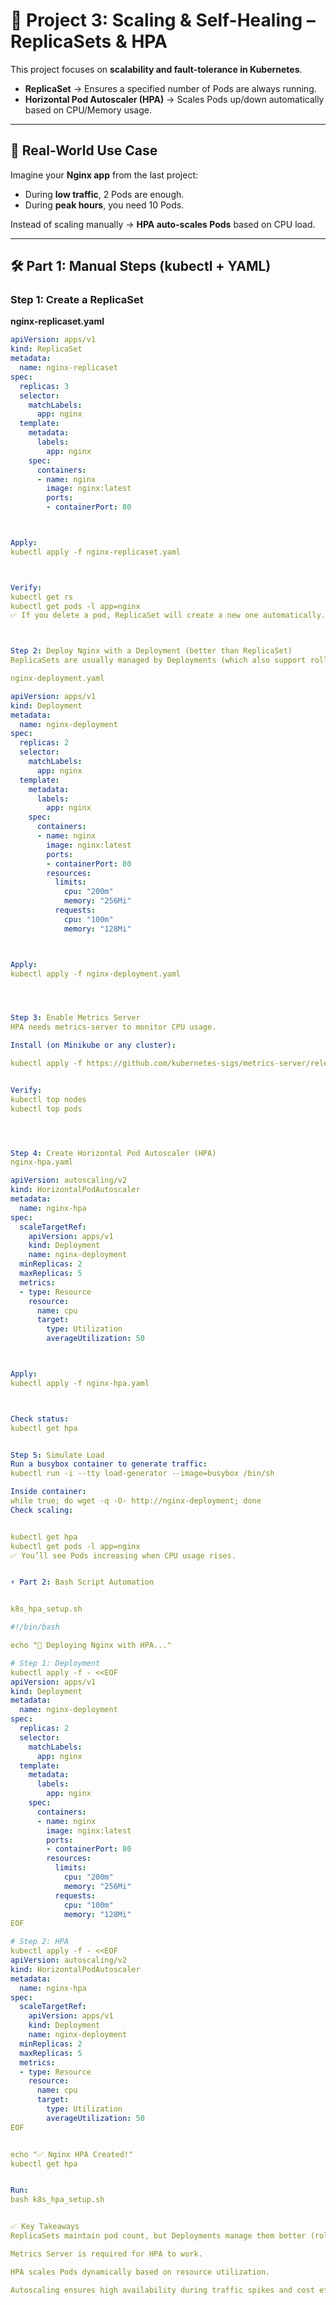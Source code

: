 # 📘 Project 3: Scaling & Self-Healing – ReplicaSets & HPA

This project focuses on **scalability and fault-tolerance in Kubernetes**.

- **ReplicaSet** → Ensures a specified number of Pods are always running.  
- **Horizontal Pod Autoscaler (HPA)** → Scales Pods up/down automatically based on CPU/Memory usage.  

---

## 🔹 Real-World Use Case  

Imagine your **Nginx app** from the last project:  

- During **low traffic**, 2 Pods are enough.  
- During **peak hours**, you need 10 Pods.  

Instead of scaling manually → **HPA auto-scales Pods** based on CPU load.  

---

## 🛠️ Part 1: Manual Steps (kubectl + YAML)  

### Step 1: Create a ReplicaSet  

**nginx-replicaset.yaml**  

```yaml
apiVersion: apps/v1
kind: ReplicaSet
metadata:
  name: nginx-replicaset
spec:
  replicas: 3
  selector:
    matchLabels:
      app: nginx
  template:
    metadata:
      labels:
        app: nginx
    spec:
      containers:
      - name: nginx
        image: nginx:latest
        ports:
        - containerPort: 80



Apply:
kubectl apply -f nginx-replicaset.yaml



Verify:
kubectl get rs
kubectl get pods -l app=nginx
✅ If you delete a pod, ReplicaSet will create a new one automatically.



Step 2: Deploy Nginx with a Deployment (better than ReplicaSet)
ReplicaSets are usually managed by Deployments (which also support rolling updates).

nginx-deployment.yaml

apiVersion: apps/v1
kind: Deployment
metadata:
  name: nginx-deployment
spec:
  replicas: 2
  selector:
    matchLabels:
      app: nginx
  template:
    metadata:
      labels:
        app: nginx
    spec:
      containers:
      - name: nginx
        image: nginx:latest
        ports:
        - containerPort: 80
        resources:
          limits:
            cpu: "200m"
            memory: "256Mi"
          requests:
            cpu: "100m"
            memory: "128Mi"



Apply:
kubectl apply -f nginx-deployment.yaml




Step 3: Enable Metrics Server
HPA needs metrics-server to monitor CPU usage.

Install (on Minikube or any cluster):

kubectl apply -f https://github.com/kubernetes-sigs/metrics-server/releases/latest/download/components.yaml


Verify:
kubectl top nodes
kubectl top pods




Step 4: Create Horizontal Pod Autoscaler (HPA)
nginx-hpa.yaml

apiVersion: autoscaling/v2
kind: HorizontalPodAutoscaler
metadata:
  name: nginx-hpa
spec:
  scaleTargetRef:
    apiVersion: apps/v1
    kind: Deployment
    name: nginx-deployment
  minReplicas: 2
  maxReplicas: 5
  metrics:
  - type: Resource
    resource:
      name: cpu
      target:
        type: Utilization
        averageUtilization: 50



Apply:
kubectl apply -f nginx-hpa.yaml



Check status:
kubectl get hpa


Step 5: Simulate Load
Run a busybox container to generate traffic:
kubectl run -i --tty load-generator --image=busybox /bin/sh

Inside container:
while true; do wget -q -O- http://nginx-deployment; done
Check scaling:


kubectl get hpa
kubectl get pods -l app=nginx
✅ You’ll see Pods increasing when CPU usage rises.


⚡ Part 2: Bash Script Automation


k8s_hpa_setup.sh

#!/bin/bash

echo "🚀 Deploying Nginx with HPA..."

# Step 1: Deployment
kubectl apply -f - <<EOF
apiVersion: apps/v1
kind: Deployment
metadata:
  name: nginx-deployment
spec:
  replicas: 2
  selector:
    matchLabels:
      app: nginx
  template:
    metadata:
      labels:
        app: nginx
    spec:
      containers:
      - name: nginx
        image: nginx:latest
        ports:
        - containerPort: 80
        resources:
          limits:
            cpu: "200m"
            memory: "256Mi"
          requests:
            cpu: "100m"
            memory: "128Mi"
EOF

# Step 2: HPA
kubectl apply -f - <<EOF
apiVersion: autoscaling/v2
kind: HorizontalPodAutoscaler
metadata:
  name: nginx-hpa
spec:
  scaleTargetRef:
    apiVersion: apps/v1
    kind: Deployment
    name: nginx-deployment
  minReplicas: 2
  maxReplicas: 5
  metrics:
  - type: Resource
    resource:
      name: cpu
      target:
        type: Utilization
        averageUtilization: 50
EOF


echo "✅ Nginx HPA Created!"
kubectl get hpa


Run:
bash k8s_hpa_setup.sh


✅ Key Takeaways
ReplicaSets maintain pod count, but Deployments manage them better (rolling updates).

Metrics Server is required for HPA to work.

HPA scales Pods dynamically based on resource utilization.

Autoscaling ensures high availability during traffic spikes and cost efficiency during low load.
